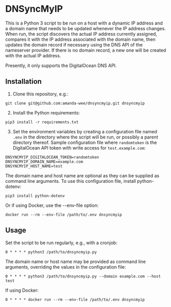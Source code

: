 DNSyncMyIP
==========
This is a Python 3 script to be run on a host with a dynamic IP address and a domain name that needs to be updated whenever the IP address changes. When run, the script discovers the actual IP address currently assigned, compares it with the IP address associated with the domain name, then updates the domain record if necessary using the DNS API of the nameserver provider. If there is no domain record, a new one will be created with the actual IP address.

Presently, it only supports the DigitalOcean DNS API.

Installation
------------
1. Clone this repository, e.g.:
```
git clone git@github.com:amanda-wee/dnsyncmyip.git dnsyncmyip
```
2. Install the Python requirements:
```
pip3 install -r requirements.txt
```
3. Set the environment variables by creating a configuration file named `.env` in the directory where the script will be run, or possibly a parent directory thereof. Sample configuration file where `randomtoken` is the DigitalOcean API token with write access for `test.example.com`:
```
DNSYNCMYIP_DIGITALOCEAN_TOKEN=randomtoken
DNSYNCMYIP_DOMAIN_NAME=example.com
DNSYNCMYIP_HOST_NAME=test
```
The domain name and host name are optional as they can be supplied as command line arguments. To use this configuration file, install python-dotenv:
```
pip3 install python-dotenv
```
Or if using Docker, use the --env-file option:
```
docker run --rm --env-file /path/to/.env dnsyncmyip
```

Usage
-----
Set the script to be run regularly, e.g., with a cronjob:
```
0 * * * * python3 /path/to/dnsyncmyip.py
```
The domain name or host name may be provided as command line arguments, overriding the values in the configuration file:
```
0 * * * * python3 /path/to/dnsyncmyip.py --domain example.com --host test
```
If using Docker:
```
0 * * * * docker run --rm --env-file /path/to/.env dnsyncmyip
```
